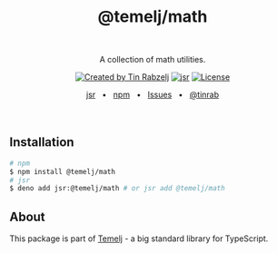 <p align="center">
  <h1 align="center" style="text-decoration:none;">@temelj/math</h1>
  <br/>
  <p align="center">
    A collection of math utilities.
  </p>
</p>

<p align="center">
  <a href="https://twitter.com/tinrab" rel="nofollow"><img src="https://img.shields.io/badge/created%20by-@tinrab-1d9bf0.svg" alt="Created by Tin Rabzelj"></a>
  <a href="https://jsr.io/@temelj/math" rel="nofollow"><img src="https://jsr.io/badges/@temelj/math" alt="jsr"></a>
  <a href="https://opensource.org/licenses/MIT" rel="nofollow"><img src="https://img.shields.io/github/license/flinect/temelj" alt="License"></a>
</p>

<div align="center">
  <a href="https://jsr.io/@temelj/math">jsr</a>
  <span>&nbsp;&nbsp;•&nbsp;&nbsp;</span>
  <a href="https://www.npmjs.com/package/@temelj/math">npm</a>
  <span>&nbsp;&nbsp;•&nbsp;&nbsp;</span>
  <a href="https://github.com/flinect/temelj/issues/new">Issues</a>
  <span>&nbsp;&nbsp;•&nbsp;&nbsp;</span>
  <a href="https://twitter.com/tinrab">@tinrab</a>
  <br />
</div>

<br/>
<br/>

## Installation

```sh
# npm
$ npm install @temelj/math
# jsr
$ deno add jsr:@temelj/math # or jsr add @temelj/math
```

## About

This package is part of [Temelj](https://github.com/flinect/temelj) - a big
standard library for TypeScript.
